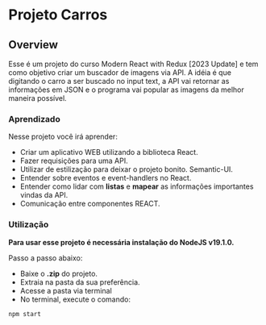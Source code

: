 # Projeto Carros

## Overview 

Esse é um projeto do curso Modern React with Redux [2023 Update]
e tem como objetivo criar um buscador de imagens via API.
A idéia é que digitando o carro a ser buscado no input text, 
a API vai retornar as informações em JSON e o programa vai popular
as imagens da melhor maneira possível.

### Aprendizado

Nesse projeto você irá aprender:
* Criar um aplicativo WEB utilizando a biblioteca React.
* Fazer requisições para uma API.
* Utilizar de estilização para deixar o projeto bonito. Semantic-UI.
* Entender sobre eventos e event-handlers no React.
* Entender como lidar com **listas** e **mapear** as informações importantes vindas da API.
* Comunicação entre componentes REACT.

### Utilização
**Para usar esse projeto é necessária instalação do NodeJS v19.1.0.**  

Passo a passo abaixo:

* Baixe o **.zip** do projeto.
* Extraia na pasta da sua preferência.
* Acesse a pasta via terminal
* No terminal, execute o comando:
```javascript
npm start
```
    